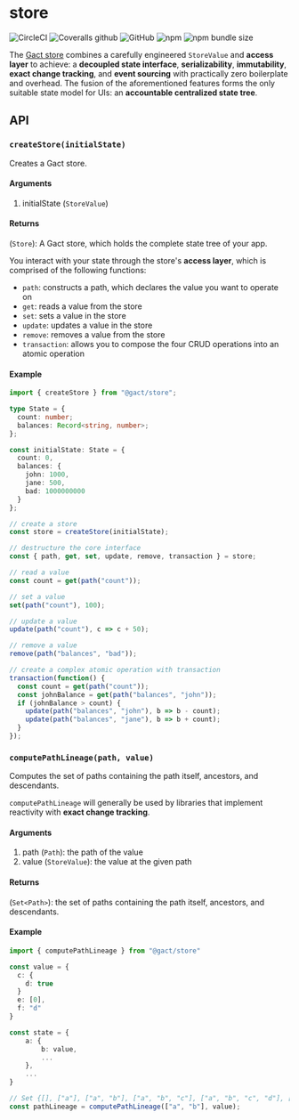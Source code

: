 # store

![CircleCI](https://img.shields.io/circleci/build/github/gactjs/store?style=for-the-badge)
![Coveralls github](https://img.shields.io/coveralls/github/gactjs/store?style=for-the-badge)
![GitHub](https://img.shields.io/github/license/gactjs/store?style=for-the-badge)
![npm](https://img.shields.io/npm/v/@gact/store?style=for-the-badge)
![npm bundle size](https://img.shields.io/bundlephobia/min/@gact/store?style=for-the-badge)

The [Gact store](https://github.com/gactjs/store/blob/master/docs/white-paper.md) combines a carefully engineered `StoreValue` and **access layer** to achieve: a **decoupled state interface**, **serializability**, **immutability**, **exact change tracking**, and **event sourcing** with practically zero boilerplate and overhead. The fusion of the aforementioned features forms the only suitable state model for UIs: an **accountable centralized state tree**.

## API

### `createStore(initialState)`

Creates a Gact store.

#### Arguments

1. initialState (`StoreValue`)

#### Returns

(`Store`): A Gact store, which holds the complete state tree of your app.

You interact with your state through the store's **access layer**, which is comprised of the following functions:

- `path`: constructs a path, which declares the value you want to operate on
- `get`: reads a value from the store
- `set`: sets a value in the store
- `update`: updates a value in the store
- `remove`: removes a value from the store
- `transaction`: allows you to compose the four CRUD operations into an atomic operation

#### Example

```ts
import { createStore } from "@gact/store";

type State = {
  count: number;
  balances: Record<string, number>;
};

const initialState: State = {
  count: 0,
  balances: {
    john: 1000,
    jane: 500,
    bad: 1000000000
  }
};

// create a store
const store = createStore(initialState);

// destructure the core interface
const { path, get, set, update, remove, transaction } = store;

// read a value
const count = get(path("count"));

// set a value
set(path("count"), 100);

// update a value
update(path("count"), c => c + 50);

// remove a value
remove(path("balances", "bad"));

// create a complex atomic operation with transaction
transaction(function() {
  const count = get(path("count"));
  const johnBalance = get(path("balances", "john"));
  if (johnBalance > count) {
    update(path("balances", "john"), b => b - count);
    update(path("balances", "jane"), b => b + count);
  }
});
```

### `computePathLineage(path, value)`

Computes the set of paths containing the path itself, ancestors, and descendants.

`computePathLineage` will generally be used by libraries that implement reactivity with **exact change tracking**.

#### Arguments

1. path (`Path`): the path of the value
2. value (`StoreValue`): the value at the given path

#### Returns

(`Set<Path>`): the set of paths containing the path itself, ancestors, and descendants.

#### Example

```ts
import { computePathLineage } from "@gact/store"

const value = {
  c: {
    d: true
  }
  e: [0],
  f: "d"
}

const state = {
    a: {
        b: value,
        ...
    },
    ...
}

// Set {[], ["a"], ["a", "b"], ["a", "b", "c"], ["a", "b", "c", "d"], ["a", "b", "e"], ["a", "b", "e", 0], ["a", "b", "f"] }
const pathLineage = computePathLineage(["a", "b"], value);
```
